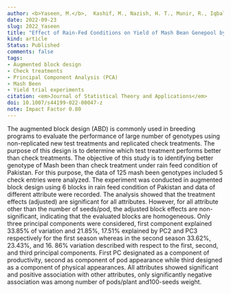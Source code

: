 ```yaml
---
author: <b>Yaseen, M.</b>,  Kashif, M., Nazish, H. T., Munir, R., Iqbal, J., Usman, M., and Rabbani, G.
date: 2022-09-23
slug: 2022_Yaseen
title: "Effect of Rain-Fed Conditions on Yield of Mash Bean Genepool by Using Augmented Design"
kind: article
Status: Published
comments: false
tags:
- Augmented block design
- Check treatments
- Principal Component Analysis (PCA)
- Mash Been
- Yield trial experiments
citation: <em>Journal of Statistical Theory and Applications</em>
doi: 10.1007/s44199-022-00047-z
note: Impact Factor 0.80
---
```


The augmented block design (ABD) is commonly used in breeding programs to evaluate the performance of large number of genotypes using non-replicated new test treatments and replicated check treatments. The purpose of this design is to determine which test treatment performs better than check treatments. The objective of this study is to identifying better genotype of Mash been than check treatment under rain feed condition of Pakistan. For this purpose, the data of 125 mash been genotypes included 5 check entries were analyzed. The experiment was conducted in augmented block design using 6 blocks in rain feed condition of Pakistan and data of different attribute were recorded. The analysis showed that the treatment effects (adjusted) are significant for all attributes. However, for all attribute other than the number of seeds/pod, the adjusted block effects are non-significant, indicating that the evaluated blocks are homogeneous. Only three principal components were considered, first component explained 33.85% of variation and 21.85%, 17.51% explained by PC2 and PC3 respectively for the first season whereas in the second season 33.62%, 23.43%, and 16. 86% variation described with respect to the first, second, and third principal components. First PC designated as a component of productivity, second as component of pod appearance while third designed as a component of physical appearances. All attributes showed significant and positive association with other attributes, only significantly negative association was among number of pods/plant and100-seeds weight.
